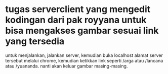 # tugas serverclient yang mengedit kodingan dari pak royyana untuk bisa mengakses gambar sesuai link yang tersedia

untuk menjalankan, jalankan server, kemudian buka localhost alamat server tersebut melalui chrome, kemudian ketikkan link seperti /arga atau /lancana atau /yuananda. nanti akan keluar gambar masing-masing.
